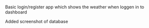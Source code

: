 Basic login/register app which shows the weather when loggen in to dashboard

Added screenshot of database
